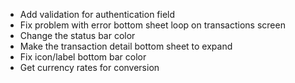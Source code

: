 - Add validation for authentication field
- Fix problem with error bottom sheet loop on transactions screen
- Change the status bar color
- Make the transaction detail bottom sheet to expand
- Fix icon/label bottom bar color
- Get currency rates for conversion


